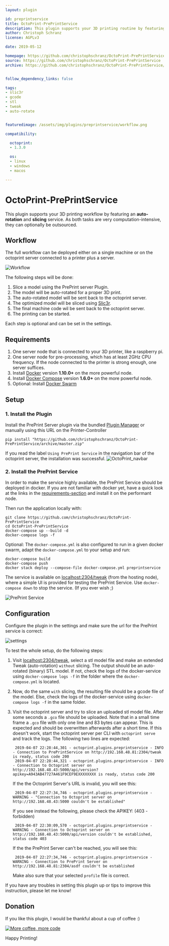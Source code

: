 ```yaml
---
layout: plugin

id: preprintservice
title: OctoPrint-PrePrintService
description: This plugin supports your 3D printing routine by featuring **auto-rotation** and **slicing**.
author: Christoph Schranz
license: AGPLv3

date: 2019-05-12

homepage: https://github.com/christophschranz/OctoPrint-PrePrintService
source: https://github.com/christophschranz/OctoPrint-PrePrintService
archive: https://github.com/christophschranz/OctoPrint-PrePrintService/archive/master.zip


follow_dependency_links: false

tags:
- slic3r
- gcode
- stl
- tweak
- auto-rotate


featuredimage: /assets/img/plugins/preprintservice/workflow.png

compatibility:

  octoprint:
  - 1.3.0

  os:
  - linux
  - windows
  - macos

---
```


# OctoPrint-PrePrintService

This plugin supports your 3D printing workflow by featuring an **auto-rotation** and **slicing** service.
As both tasks are very computation-intensive, they can optionally be outsourced.

## Workflow

The full workflow can be deployed either on a single machine or on the octoprint server connected
to a printer plus a server.

![Workflow](/assets/img/plugins/preprintservice/workflow.png)

The following steps will be done:

1. Slice a model using the PrePrint server Plugin.
2. The model will be auto-rotated for a proper 3D print.
3. The auto-rotated model will be sent back to the octoprint server.
4. The optimized model will be sliced using [Slic3r](https://slic3r.org/).
5. The final machine code wil be sent back to the octoprint server.
6. The printing can be started.

Each step is optional and can be set in the settings.

## Requirements

1. One server node that is connected to your 3D printer, like a raspberry pi.
1. One server node for pre-processing, which has at least 2GHz CPU frequency. If the node connected
   to the printer is strong enough, one server suffices.
1. Install [Docker](https://hub.docker.com/search/?type=edition&offering=community) version **1.10.0+**
   on the more powerful node.
2. Install [Docker Compose](https://docs.docker.com/compose/install/) version **1.6.0+**
   on the more powerful node.
3. Optional: Install [Docker Swarm](https://www.youtube.com/watch?v=x843GyFRIIY)


## Setup

### 1. Install the Plugin

Install the PrePrint Server plugin via the bundled [Plugin Manager](http://docs.octoprint.org/en/master/bundledplugins/pluginmanager.html)
or manually using this URL on the Printer-Controller

    pip install "https://github.com/christophschranz/OctoPrint-PrePrintService/archive/master.zip"
    
If you read the label `Using PrePrint Service` in the navigation bar of the octoprint server, 
the installation was successful.
![OctoPrint_navbar](/assets/img/plugins/preprintservice/OctoPrint_navbar.png)


### 2. Install the PrePrint Service

In order to make the service highly available, the PrePrint Service should be deployed
 in docker. If you are
not familiar with docker yet, have a quick look at the links in the 
[requirements-section](#requirements) and install it on the performant node.

Then run the application locally with:

    git clone https://github.com/christophschranz/OctoPrint-PrePrintService
    cd OctoPrint-PrePrintService
    docker-compose up --build -d
    docker-compose logs -f
     
Optional: The `docker-compose.yml` is also configured to run in a given docker swarm,
 adapt the `docker-compose.yml` to your setup and run:

    docker-compose build
    docker-compose push
    docker stack deploy --compose-file docker-compose.yml preprintservice


The service is available on [localhost:2304/tweak](http://localhost:2304/tweak) 
(from the hosting node), 
where a simple UI is provided for testing the PrePrint Service.
Use `docker-compose down` to stop the service. (If you ever wish ;)

![PrePrint Service](/assets/img/plugins/preprintservice/PrePrintService.png)


## Configuration

Configure the plugin in the settings and make sure the url for the PrePrint service is 
correct:

![settings](/assets/img/plugins/preprintservice/settings2.png)

To test the whole setup, do the following steps:

1. Visit [localhost:2304/tweak](http://localhost:2304/tweak), select a stl model file
   and make an extended Tweak (auto-rotation) `without` slicing. The output should be
   an auto-rotated (binary) STL model. If not, check the logs of the docker-service
   using `docker-compose logs -f` in the folder where the `docker-compose.yml` is located.

2. Now, do the same `with` slicing, the resulting file should be a gcode file of the model.
   Else, check the logs of the docker-service using `docker-compose logs -f` in the 
   same folder.

3. Visit the octoprint server and try to slice an uploaded stl model file. After
   some seconds a `.gco` file should be uploaded. Note that in a small time frame a
   `.gco` file with only one line and 83 bytes can appear. This is expected and should be overwritten
   afterwards after a short time.
   If this doesn't work, start the octoprint server per CLI with `octoprint serve`
   and track the logs. The following two lines are expected:
   
        2019-04-07 22:28:44,301 - octoprint.plugins.preprintservice - INFO - Connection to PrePrintService on http://192.168.48.81:2304/tweak is ready, status code 200
        2019-04-07 22:28:44,321 - octoprint.plugins.preprintservice - INFO - Connection to Octoprint server on http://192.168.48.43:5000/api/version?apikey=A943AB47727A461F9CEF9EXXXXXXXX is ready, status code 200

   If the the Octoprint Server's URL is invalid, you will see this:
   
        2019-04-07 22:27:34,746 - octoprint.plugins.preprintservice - WARNING - "Connection to Octoprint server on http://192.168.48.43:5000 couldn't be established"

   If you see instead the following, please check the APIKEY: (403 - forbidden)
        
        2019-04-07 22:30:09,570 - octoprint.plugins.preprintservice - WARNING - Connection to Octoprint server on http://192.168.48.43:5000/api/version couldn't be established, status code 403

   If the the PrePrint Server can't be reached, you will see this:
   
        2019-04-07 22:27:34,746 - octoprint.plugins.preprintservice - WARNING - Connection to PrePrint Server on http://192.168.48.81:2304/asdf couldn't be established

   Make also sure that your selected `profile` file is correct.
   
If you have any troubles in setting this plugin up or tips to improve this instruction,
 please let me know!

## Donation

If you like this plugin, I would be thankful about a cup of coffee :) 

[![More coffee, more code](https://img.shields.io/badge/Donate-PayPal-green.svg)](https://www.paypal.com/cgi-bin/webscr?cmd=_s-xclick&hosted_button_id=RG7UBJMUNLMHN&source=url)

Happy Printing!
